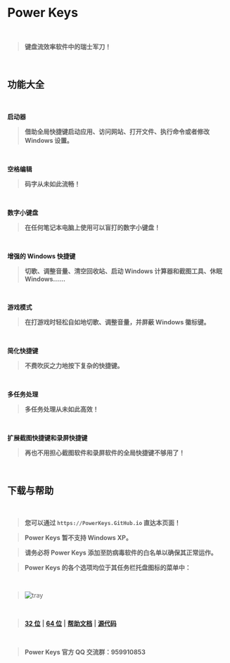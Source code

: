 ﻿<br>

# Power Keys

<br>

> **键盘流效率软件中的瑞士军刀！**

<br>

## 功能大全

<br>

**启动器**

>**借助全局快捷键启动应用、访问网站、打开文件、执行命令或者修改 Windows 设置。**

<br>

**空格编辑**

>**码字从未如此流畅！**

<br>

**数字小键盘**

>**在任何笔记本电脑上使用可以盲打的数字小键盘！**

<br>

**增强的 Windows 快捷键**

>**切歌、调整音量、清空回收站、启动 Windows 计算器和截图工具、休眠 Windows……**

<br>

**游戏模式**

>**在打游戏时轻松自如地切歌、调整音量，并屏蔽 Windows 徽标键。**

<br>

**简化快捷键**

>**不费吹灰之力地按下复杂的快捷键。**

<br>

**多任务处理**

>**多任务处理从未如此高效！**

<br>

**扩展截图快捷键和录屏快捷键**

>**再也不用担心截图软件和录屏软件的全局快捷键不够用了！**

<br>

## 下载与帮助

<br>

> **您可以通过 `https://PowerKeys.GitHub.io` 直达本页面！**

> **Power Keys 暂不支持 Windows XP。**

> **请务必将 Power Keys 添加至防病毒软件的白名单以确保其正常运作。**

> **Power Keys 的各个选项均位于其任务栏托盘图标的菜单中：**

<br>

> ![tray](https://user-images.githubusercontent.com/30952626/49337320-b4703500-f64c-11e8-9c14-1e7a309c05f2.png)

<br>

>[**32 位**](https://github.com/szzhiyang/PerfectWindows/raw/master/Power-Keys/Power-Keys-x86.exe)  **|**   [**64 位**](https://github.com/szzhiyang/PerfectWindows/raw/master/Power-Keys/Power-Keys-x64.exe)  **|**  [**帮助文档**](https://github.com/szzhiyang/PerfectWindows/wiki/Power-Keys)  **|**  [**源代码**](https://github.com/szzhiyang/PerfectWindows/tree/master/Power-Keys)

<br>

> **Power Keys 官方 QQ 交流群：959910853**